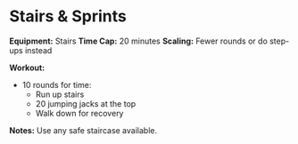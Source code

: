 # Stairs & Sprints

**Equipment:** Stairs
**Time Cap:** 20 minutes
**Scaling:** Fewer rounds or do step-ups instead

**Workout:**
- 10 rounds for time:
  - Run up stairs
  - 20 jumping jacks at the top
  - Walk down for recovery

**Notes:**
Use any safe staircase available.
